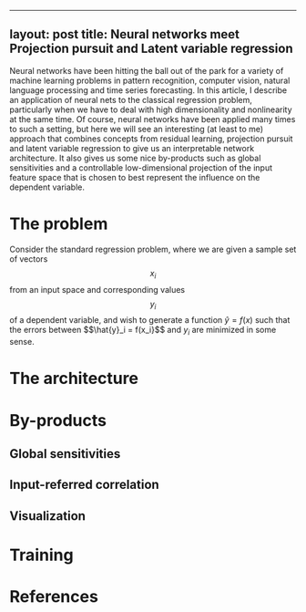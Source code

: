 
---
layout: post
title: Neural networks meet Projection pursuit and Latent variable regression
---
<script type="text/javascript" async src="https://cdn.mathjax.org/mathjax/latest/MathJax.js?config=TeX-MML-AM_CHTML">

</script>


Neural networks have been hitting the ball out of the park for a variety of machine learning problems in pattern recognition, computer vision, natural language processing and time series forecasting. In this article, I describe an application of neural nets to the classical regression problem, particularly when we have to deal with high dimensionality and nonlinearity at the same time. Of course, neural networks have been applied many times to such a setting, but here we will see an interesting (at least to me) approach that combines concepts from residual learning, projection pursuit and latent variable regression to give us an interpretable network architecture. It also gives us some nice by-products such as global sensitivities and a controllable low-dimensional projection of the input feature space that is chosen to best represent the influence on the dependent variable.

# The problem
Consider the standard regression problem, where we are given a sample set of vectors $$ x_i $$ from an input space and corresponding values $$y_i$$ of a dependent variable, and wish to generate a function $\hat{y} = f(x)$ such that the errors between $$\hat{y}_i = f(x_i}$$ and $y_i$ are minimized in some sense.

# The architecture

# By-products
## Global sensitivities
## Input-referred correlation
## Visualization

# Training

# References
